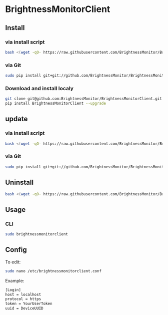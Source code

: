 # BrightnessMonitorClient

## Install

### via install script

```bash
bash <(wget -qO- https://raw.githubusercontent.com/BrightnessMonitor/BrightnessMonitorClient/master/Scripts/install.sh)
```

### via Git

```bash
sudo pip install git+git://github.com/BrightnessMonitor/BrightnessMonitorClient.git
```

### Download and install localy

```bash
git clone git@github.com:BrightnessMonitor/BrightnessMonitorClient.git
pip install BrightnessMonitorClient --upgrade
```

## update

### via install script

```bash
bash <(wget -qO- https://raw.githubusercontent.com/BrightnessMonitor/BrightnessMonitorClient/master/Scripts/update.sh)
```

### via Git

```bash
sudo pip install git+git://github.com/BrightnessMonitor/BrightnessMonitorClient.git --upgrade --force
```

## Uninstall

```bash
bash <(wget -qO- https://raw.githubusercontent.com/BrightnessMonitor/BrightnessMonitorClient/master/Scripts/uninstall.sh)
```

## Usage

### CLI
```bash
sudo brightnessmonitorclient
```

## Config

To edit:

```bash
sudo nano /etc/brightnessmonitorclient.conf
```

Example:

```bash
[Login]
host = localhost
protocol = https
token = YourUserToken
uuid = DeviceUUID
```
